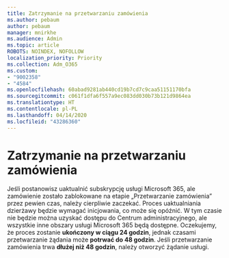```yaml
---
title: Zatrzymanie na przetwarzaniu zamówienia
ms.author: pebaum
author: pebaum
manager: mnirkhe
ms.audience: Admin
ms.topic: article
ROBOTS: NOINDEX, NOFOLLOW
localization_priority: Priority
ms.collection: Adm_O365
ms.custom:
- "9002358"
- "4584"
ms.openlocfilehash: 60abad9281ab440cd19b7cd7c9caa51151170bfa
ms.sourcegitcommit: c061f1dfa6f557a9ec083dd030b73b121d9864ea
ms.translationtype: HT
ms.contentlocale: pl-PL
ms.lasthandoff: 04/14/2020
ms.locfileid: "43286360"
---
```

# <a name="stuck-on-processing-order"></a>Zatrzymanie na przetwarzaniu zamówienia

Jeśli postanowisz uaktualnić subskrypcję usługi Microsoft 365, ale zamówienie zostało zablokowane na etapie „Przetwarzanie zamówienia” przez pewien czas, należy cierpliwie zaczekać. Proces uaktualniania dzierżawy będzie wymagać inicjowania, co może się opóźnić. W tym czasie nie będzie można uzyskać dostępu do Centrum administracyjnego, ale wszystkie inne obszary usługi Microsoft 365 będą dostępne. Oczekujemy, że proces zostanie **ukończony w ciągu 24 godzin**, jednak czasami przetwarzanie żądania może **potrwać do 48 godzin**. Jeśli przetwarzanie zamówienia trwa **dłużej niż 48 godzin**, należy otworzyć żądanie usługi.
